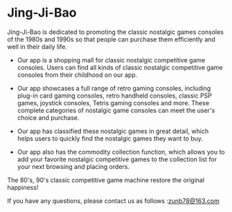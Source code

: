 # Jing-Ji-Bao

Jing-Ji-Bao is dedicated to promoting the classic nostalgic games consoles of the 1980s and 1990s so that people can purchase them efficiently and well in their daily life.

- Our app is a shopping mall for classic nostalgic competitive game consoles. Users can find all kinds of classic nostalgic competitive game consoles from their childhood on our app.

- Our app showcases a full range of retro gaming consoles, including plug-in card gaming consoles, retro handheld consoles, classic PSP games, joystick consoles, Tetris gaming consoles and more. These complete categories of nostalgic game consoles can meet the user's choice and purchase.

- Our app has classified these nostalgic games in great detail, which helps users to quickly find the nostalgic games they want to buy.

- Our app also has the commodity collection function, which allows you to add your favorite nostalgic competitive games to the collection list for your next browsing and placing orders.

The 80's, 90's classic competitive game machine restore the original happiness!

If you have any questions, please contact us as follows :zunb78@163.com 
